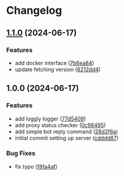 # Changelog

## [1.1.0](https://github.com/anditakaesar/uwa-server-checker/compare/v1.0.0...v1.1.0) (2024-06-17)


### Features

* add docker interface ([7b6ea84](https://github.com/anditakaesar/uwa-server-checker/commit/7b6ea84f9edb0becaf9ed78a8a58adaeb87c6f73))
* update fetching version ([8212dd4](https://github.com/anditakaesar/uwa-server-checker/commit/8212dd419ad7d0e81f8d7b10ecd74251ff333ff4))

## 1.0.0 (2024-06-17)


### Features

* add loggly logger ([77d5409](https://github.com/anditakaesar/uwa-server-checker/commit/77d540980244833bbc17c3fcc235445d97bc6853))
* add proxy status checker ([0c98495](https://github.com/anditakaesar/uwa-server-checker/commit/0c984954fec10eff3618227f9b66c29c3e360350))
* add simple bot reply command ([28d2f6a](https://github.com/anditakaesar/uwa-server-checker/commit/28d2f6aa728b7b16fb25cf8e824bb782520e53a5))
* initial commit setting up server ([cdddd87](https://github.com/anditakaesar/uwa-server-checker/commit/cdddd871b133f0891e5295fc679271ce72aaf4de))


### Bug Fixes

* fix typo ([f8fa4af](https://github.com/anditakaesar/uwa-server-checker/commit/f8fa4af6fa31d1f2101719007445920de9f1c394))
